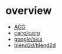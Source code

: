 # overview

- [AGG](https://en.wikipedia.org/wiki/Anti-Grain_Geometry)
- [cairo/cairo](https://gitlab.freedesktop.org/cairo/cairo)
- [google/skia](https://github.com/google/skia)
- [blend2d/blend2d](https://github.com/blend2d/blend2d)
